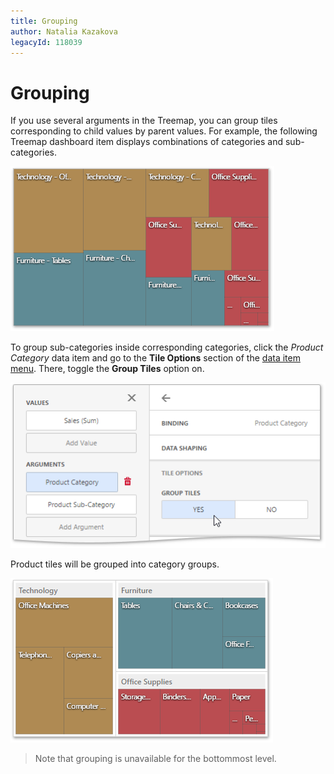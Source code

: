 ```yaml
---
title: Grouping
author: Natalia Kazakova
legacyId: 118039
---
```

# Grouping
If you use several arguments in the Treemap, you can group tiles corresponding to child values by parent values. For example, the following Treemap dashboard item displays combinations of categories and sub-categories.

![wdd-treemap-ungroupped](../../../../images/img125968.png)

To group sub-categories inside corresponding categories, click the _Product Category_ data item and go to the **Tile Options** section of the [data item menu](../../ui-elements/data-item-menu.md). There, toggle the **Group Tiles** option on.

![wdd-treemap-group-tiles-option](../../../../images/img125967.png)

Product tiles will be grouped into category groups.

![wdd-treemap-grouped](../../../../images/img125970.png)

> Note that grouping is unavailable for the bottommost level.
